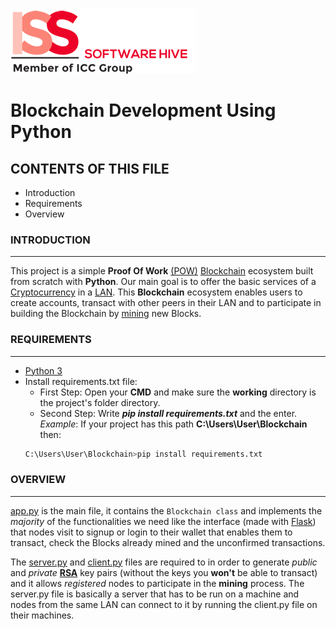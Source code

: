 ![ISS logo](https://github.com/Carlangelomikhael/Blockchain-Dev-Iss/blob/main/static/iss.png)

# Blockchain Development Using Python

## CONTENTS OF THIS FILE

 * Introduction 
 * Requirements
 * Overview
  
### INTRODUCTION
------------
This project is a simple **Proof Of Work** [(POW)](https://www.investopedia.com/terms/p/proof-work.asp) [Blockchain](https://www.investopedia.com/terms/b/blockchain.asp) ecosystem built from scratch with **Python**.
Our main goal is to offer the basic services of a [Cryptocurrency](https://www.investopedia.com/terms/c/cryptocurrency.asp) in a [LAN](https://www.cisco.com/c/en/us/products/switches/what-is-a-lan-local-area-network.html).
This **Blockchain** ecosystem enables users to create accounts, transact with other peers in their LAN and to participate in building the Blockchain by [mining](https://www.investopedia.com/tech/how-does-bitcoin-mining-work/) new Blocks. 

### REQUIREMENTS
------------
* [Python 3](https://www.python.org/downloads/)
* Install requirements.txt file:
  * First Step: Open your **CMD** and make sure the **working** directory is the project's folder directory.
  * Second Step: Write ***pip install requirements.txt*** and the enter.
  *Example*: If your project has this path **C:\Users\User\Blockchain** then:
  ```bash
  C:\Users\User\Blockchain>pip install requirements.txt
  ```
### OVERVIEW
------------
[app.py](https://github.com/Carlangelomikhael/Blockchain-Dev-Iss/blob/main/app.py) is the main file, it contains the `Blockchain class` and implements the *majority* of the functionalities we need 
like the interface (made with [Flask](https://flask.palletsprojects.com/en/2.0.x/)) that nodes visit to signup or login to their wallet that enables them to transact, check the Blocks already mined and the unconfirmed transactions.

The [server.py](https://github.com/Carlangelomikhael/Blockchain-Dev-Iss/blob/main/server.py) and [client.py](https://github.com/Carlangelomikhael/Blockchain-Dev-Iss/blob/main/client.py) files are required to in order to generate *public* and *private* [**RSA**](https://stuvel.eu/python-rsa-doc/) key pairs (without the keys you **won't** be able to transact) and it allows *registered* nodes to participate in the **mining** process.
The server.py file is basically a server that has to be run on a machine and nodes from the same LAN can connect to it by running the client.py file on their machines.
